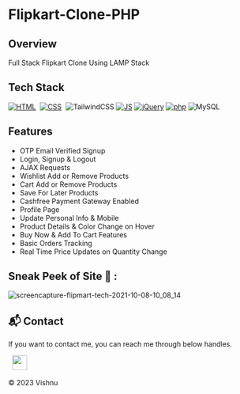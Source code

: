 # Flipkart-Clone-PHP

## Overview
Full Stack Flipkart Clone Using LAMP Stack

## Tech Stack
[![HTML](https://img.shields.io/badge/html5%20-%23E34F26.svg?&style=for-the-badge&logo=html5&logoColor=white)](https://github.com/jigar-sable/Flipkart-Clone-PHP/search?l=html)&nbsp;
[![CSS](https://img.shields.io/badge/css3%20-%231572B6.svg?&style=for-the-badge&logo=css3&logoColor=white)](https://github.com/jigar-sable/Flipkart-Clone-PHP/search?l=css)&nbsp;
<img alt="TailwindCSS" src="https://img.shields.io/badge/Tailwind_CSS-38B2AC?style=for-the-badge&logo=tailwind-css&logoColor=white"/>
[![JS](https://img.shields.io/badge/javascript%20-%23323330.svg?&style=for-the-badge&logo=javascript&logoColor=%23F7DF1E)](https://github.com/jigar-sable/Flipkart-Clone-PHP/search?l=javascript)
[![jQuery](https://img.shields.io/badge/jquery-%230769AD.svg?style=for-the-badge&logo=jquery&logoColor=white)](https://github.com/jigar-sable/Flipkart-Clone-PHP/search?l=javascript)
[![php](https://img.shields.io/badge/php-%23777BB4.svg?style=for-the-badge&logo=php&logoColor=white)](https://github.com/jigar-sable/Flipkart-Clone-PHP/search?l=php)
<img alt="MySQL" src="https://img.shields.io/badge/mysql-%2300f.svg?style=for-the-badge&logo=mysql&logoColor=white"/>

## Features

- OTP Email Verified Signup
- Login, Signup & Logout
- AJAX Requests
- Wishlist Add or Remove Products
- Cart Add or Remove Products
- Save For Later Products
- Cashfree Payment Gateway Enabled
- Profile Page 
- Update Personal Info & Mobile
- Product Details & Color Change on Hover
- Buy Now & Add To Cart Features
- Basic Orders Tracking
- Real Time Price Updates on Quantity Change

## Sneak Peek of Site 🙈 :
<!-- ![home](https://user-images.githubusercontent.com/64949957/136549386-5d3cd8e9-7499-4fe4-8652-8840930febb6.PNG) -->
![screencapture-flipmart-tech-2021-10-08-10_08_14](https://user-images.githubusercontent.com/64949957/136549418-cb4f98cc-7620-4f82-9298-150bb32d64ed.png)

<h2>📬 Contact</h2>

If you want to contact me, you can reach me through below handles.

&nbsp;&nbsp;<a href="[https://www.linkedin.com/in/jigar-sable/](https://linkedin.com/in/vishnu-s-382486238)"><img src="https://www.felberpr.com/wp-content/uploads/linkedin-logo.png" width="30"></img></a>

© 2023 Vishnu
